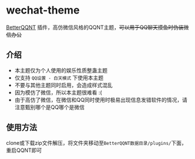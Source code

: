 # wechat-theme

[BetterQQNT](https://github.com/mo-jinran/BetterQQNT) 插件，高仿微信风格的QQNT主题，~~可以用于QQ聊天摸鱼时伪装微信办公~~

## 介绍

- 本主题仅为个人使用的娱乐性质整蛊主题
- 仅支持 `QQ设置 - 白天模式` 下使用本主题
- 不要与其他主题同时启用，会造成样式混乱
- 因为模仿了微信，所以本主题很难看 :(
- 由于高仿了微信，在微信和QQ同时使用时极易出现信息发错软件的情况，请注意甄别哪个是QQ哪个是微信

## 使用方法

clone或下载zip文件解压，将文件夹移动至`BetterQQNT数据目录/plugins/`下面，重启QQNT即可  
